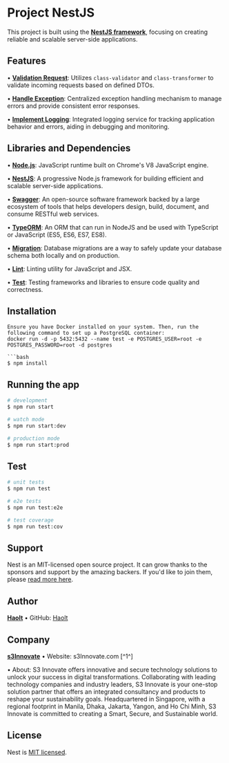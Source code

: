 # Project NestJS

This project is built using the [**NestJS framework**](https://www.bing.com/search?form=SKPBOT&q=NestJS%20framework), focusing on creating reliable and scalable server-side applications.

## Features
•  [**Validation Request**](https://www.bing.com/search?form=SKPBOT&q=Validation%20Request): Utilizes `class-validator` and `class-transformer` to validate incoming requests based on defined DTOs.

•  [**Handle Exception**](https://www.bing.com/search?form=SKPBOT&q=Handle%20Exception): Centralized exception handling mechanism to manage errors and provide consistent error responses.

•  [**Implement Logging**](https://www.bing.com/search?form=SKPBOT&q=Implement%20Logging): Integrated logging service for tracking application behavior and errors, aiding in debugging and monitoring.


## Libraries and Dependencies
•  [**Node.js**](https://www.bing.com/search?form=SKPBOT&q=Node.js): JavaScript runtime built on Chrome's V8 JavaScript engine.

•  [**NestJS**](https://www.bing.com/search?form=SKPBOT&q=NestJS): A progressive Node.js framework for building efficient and scalable server-side applications.

•  [**Swagger**](https://www.bing.com/search?form=SKPBOT&q=Swagger): An open-source software framework backed by a large ecosystem of tools that helps developers design, build, document, and consume RESTful web services.

•  [**TypeORM**](https://www.bing.com/search?form=SKPBOT&q=TypeORM): An ORM that can run in NodeJS and be used with TypeScript or JavaScript (ES5, ES6, ES7, ES8).

•  [**Migration**](https://www.bing.com/search?form=SKPBOT&q=Migration): Database migrations are a way to safely update your database schema both locally and on production.

•  [**Lint**](https://www.bing.com/search?form=SKPBOT&q=Lint): Linting utility for JavaScript and JSX.

•  [**Test**](https://www.bing.com/search?form=SKPBOT&q=Test): Testing frameworks and libraries to ensure code quality and correctness.

## Installation
```Setup postgres database: postgres
Ensure you have Docker installed on your system. Then, run the following command to set up a PostgreSQL container:
docker run -d -p 5432:5432 --name test -e POSTGRES_USER=root -e POSTGRES_PASSWORD=root -d postgres

```bash
$ npm install
```

## Running the app

```bash
# development
$ npm run start

# watch mode
$ npm run start:dev

# production mode
$ npm run start:prod
```

## Test

```bash
# unit tests
$ npm run test

# e2e tests
$ npm run test:e2e

# test coverage
$ npm run test:cov
```

## Support

Nest is an MIT-licensed open source project. It can grow thanks to the sponsors and support by the amazing backers. If you'd like to join them, please [read more here](https://docs.nestjs.com/support).


## Author
[**Haolt**](https://www.bing.com/search?form=SKPBOT&q=Haolt)
•  GitHub: [Haolt](https://www.github.com/haolt)

## Company
[**s3Innovate**](https://www.bing.com/search?form=SKPBOT&q=s3Innovate)
•  Website: s3Innovate.com [^1^]

•  About: S3 Innovate offers innovative and secure technology solutions to unlock your success in digital transformations. Collaborating with leading technology companies and industry leaders, S3 Innovate is your one-stop solution partner that offers an integrated consultancy and products to reshape your sustainability goals. Headquartered in Singapore, with a regional footprint in Manila, Dhaka, Jakarta, Yangon, and Ho Chi Minh, S3 Innovate is committed to creating a Smart, Secure, and Sustainable world.

## License

Nest is [MIT licensed](LICENSE).
